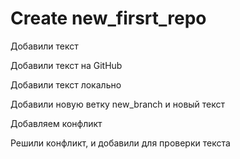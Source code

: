 # Create new_firsrt_repo

Добавили текст

Добавили текст на GitHub

Добавили текст локально

Добавили новую ветку new_branch и новый текст

Добавляем конфликт

Решили конфликт, и добавили для проверки текста